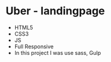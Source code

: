 Uber - landingpage
=====================
- HTML5
- CSS3
- JS
- Full Responsive
- In this project I was use sass, Gulp
